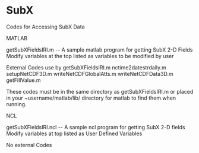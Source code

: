 # SubX
Codes for Accessing SubX Data

MATLAB

  getSubXFieldsIRI.m -- A sample matlab program for getting SubX 2-D Fields
    Modify variables at the top listed as variables to be modified by user

  External Codes use by getSubXFieldsIRI.m
  nctime2datestrdaily.m   
  setupNetCDF3D.m
  writeNetCDFGlobalAtts.m
  writeNetCDFData3D.m
  getFillValue.m

  These codes must be in the same directory as getSubXFieldsIRI.m or placed in your ~username/matlab/lib/ directory for matlab to find them when running. 

NCL

  getSubXFieldsIRI.ncl -- A sample ncl program for getting SubX 2-D fields
  Modify variables at top listed as User Defined Variables

  No external Codes

